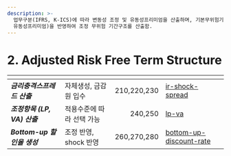 ```yaml
---
description: >-
  업무구분(IFRS, K-ICS)에 따라 변동성 조정 및 유동성프리미엄을 산출하며, 기본무위험기간구조에 조정항목(변동성 조정,
  유동성프리미엄)을 반영하여 조정 무위험 기간구조를 산출함.
---
```


# 2. Adjusted Risk Free Term Structure

<table data-view="cards"><thead><tr><th></th><th></th><th align="right"></th><th data-hidden data-card-target data-type="content-ref"></th></tr></thead><tbody><tr><td><em><strong>금리충격스프레드 산출</strong></em></td><td>자체생성, 금감원 입수 </td><td align="right">210,220,230</td><td><a href="ir-shock-spread/">ir-shock-spread</a></td></tr><tr><td><em><strong>조정항목 (LP, VA) 산출</strong></em> </td><td>적용수준에 따라 선택 가능 </td><td align="right">240,250</td><td><a href="lp-va/">lp-va</a></td></tr><tr><td><em><strong>Bottom-up 할인율 생성</strong></em> </td><td>조정 반영, shock 반영 </td><td align="right">260,270,280</td><td><a href="bottom-up-discount-rate/">bottom-up-discount-rate</a></td></tr></tbody></table>

